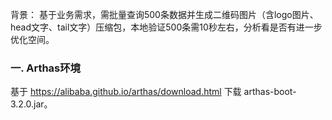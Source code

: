 背景：
    基于业务需求，需批量查询500条数据并生成二维码图片（含logo图片、head文字、tail文字）压缩包，本地验证500条需10秒左右，分析看是否有进一步优化空间。

### 一. Arthas环境
基于 https://alibaba.github.io/arthas/download.html   下载 arthas-boot-3.2.0.jar。

